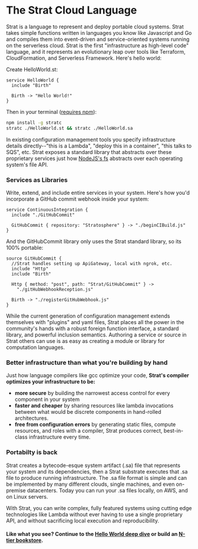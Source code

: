 # The Strat Cloud Language

Strat is a language to represent and deploy portable cloud systems.  Strat takes simple functions written in languages you know like Javascript and Go and compiles them into event-driven and service-oriented systems running on the serverless cloud.  Strat is the first "infrastructure as high-level code" language, and it represents an evolutionary leap over tools like Terraform, CloudFormation, and Serverless Framework.  Here's hello world:

Create HelloWorld.st:
```st
service HelloWorld {
  include "Birth"

  Birth -> "Hello World!"
}
```
Then in your terminal ([requires npm](https://nodejs.org/en/)):
```sh
npm install -g stratc
stratc ./HelloWorld.st && stratc ./HelloWorld.sa
```

In existing configuration management tools you specify infrastructure details directly--"this is a Lambda", "deploy this in a container", "this talks to SQS", etc.  Strat exposes a standard library that abstracts over these proprietary services just how [NodeJS's fs](https://nodejs.org/api/fs.html) abstracts over each operating system's file API.

### Services as Libraries

Write, extend, and include entire services in your system.  Here's how you'd incorporate a GitHub commit webhook inside your system:

```st
service ContinuousIntegration {
  include "./GitHubCommit"

  GitHubCommit { repository: "Stratosphere" } -> "./beginCIBuild.js"
}
```

And the GitHubCommit library only uses the Strat standard library, so its 100% portable:

```st
source GitHubCommit {
  //Strat handles setting up ApiGateway, local with ngrok, etc.
  include "Http"
  include "Birth"

  Http { method: "post", path: "Strat/GitHubCommit" } ->
    "./gitHubWebhookReception.js"

  Birth -> "./registerGitHubWebhook.js"
}
```

While the current generation of configuration management extends themselves with "plugins" and yaml files, Strat places all the power in the community's hands with a robust foreign function interface, a standard library, and powerful inclusion semantics.  Authoring a service or source in Strat others can use is as easy as creating a module or library for computation languages.

### Better infrastructure than what you're building by hand

Just how language compilers like gcc optimize your code, __Strat's compiler optimizes your infrastructure to be:__

  - __more secure__ by building the narrowest access control for every component in your system
  - __faster and cheaper__ by sharing resources like lambda invocations between what would be discrete components in hand-rolled architectures.
  - __free from configuration errors__ by generating static files, compute resources, and roles with a compiler, Strat produces correct, best-in-class infrastructure every time.

### Portabilty is back

Strat creates a bytecode-esque system artifact (.sa) file that represents your system and its dependencies, then a Strat substrate executes that .sa file to produce running infrastructure.  The .sa file format is simple and can be implemented by many different clouds, single machines, and even on-premise datacenters.  Today you can run your .sa files locally, on AWS, and on Linux servers.

With Strat, you can write complex, fully featured systems using cutting edge technologies like Lambda without ever having to use a single proprietary API, and without sacrificing local execution and reproducibility.

#### Like what you see?  Continue to the [Hello World deep dive](./Guides/Hello%20World) or build an [N-tier bookstore](./Guides/Bookstore).
